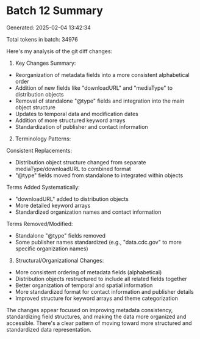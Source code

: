 # Batch 12 Summary

Generated: 2025-02-04 13:42:34

Total tokens in batch: 34976

Here's my analysis of the git diff changes:

1. Key Changes Summary:
- Reorganization of metadata fields into a more consistent alphabetical order
- Addition of new fields like "downloadURL" and "mediaType" to distribution objects
- Removal of standalone "@type" fields and integration into the main object structure
- Updates to temporal data and modification dates
- Addition of more structured keyword arrays
- Standardization of publisher and contact information

2. Terminology Patterns:

Consistent Replacements:
- Distribution object structure changed from separate mediaType/downloadURL to combined format
- "@type" fields moved from standalone to integrated within objects

Terms Added Systematically:
- "downloadURL" added to distribution objects
- More detailed keyword arrays
- Standardized organization names and contact information

Terms Removed/Modified:
- Standalone "@type" fields removed
- Some publisher names standardized (e.g., "data.cdc.gov" to more specific organization names)

3. Structural/Organizational Changes:
- More consistent ordering of metadata fields (alphabetical)
- Distribution objects restructured to include all related fields together
- Better organization of temporal and spatial information
- More standardized format for contact information and publisher details
- Improved structure for keyword arrays and theme categorization

The changes appear focused on improving metadata consistency, standardizing field structures, and making the data more organized and accessible. There's a clear pattern of moving toward more structured and standardized data representation.